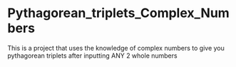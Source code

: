 # Pythagorean_triplets_Complex_Numbers
This is a project that uses the knowledge of complex numbers to give you pythagorean triplets after inputting ANY 2 whole numbers
